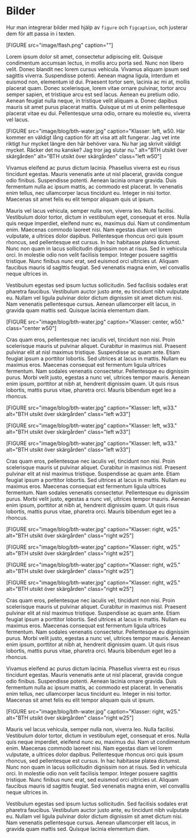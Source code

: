 Bilder
===============

Hur man integrerar bilder med hjälp av `figure` och `figcaption`, och justerar dem för att passa in i texten.

[FIGURE src="image/flash.png" caption=""]

Lorem ipsum dolor sit amet, consectetur adipiscing elit. Quisque condimentum accumsan lectus, in mollis arcu porta sed. Nunc non libero velit. Donec blandit nec lorem cursus vehicula. Vivamus aliquam ipsum sed sagittis viverra. Suspendisse potenti. Aenean magna ligula, interdum et euismod non, elementum id dui. Praesent tortor sem, lacinia ac mi at, mollis placerat quam. Donec scelerisque, lorem vitae ornare pulvinar, tortor arcu semper sapien, et tristique arcu est sed lacus. Aenean eu pretium odio. Aenean feugiat nulla neque, in tristique velit aliquam a. Donec dapibus mauris sit amet purus placerat mattis. Quisque ut mi ut enim pellentesque placerat vitae eu dui. Pellentesque urna odio, ornare eu molestie eu, viverra vel lacus.

[FIGURE src="image/blog/bth-water.jpg" caption="Klasser: left, w50. Här kommer en väldigt lång caption för att visa att allt fungerar. Jag vet inte riktigt hur mycket längre den här behöver vara. Nu har jag skrivit väldigt mycket. Räcker det nu kanske? Jag tror jag slutar nu." alt="BTH utsikt över skärgården" alt="BTH utsikt över skärgården" class="left w50"]

Vivamus eleifend ac purus dictum lacinia. Phasellus viverra est eu risus tincidunt egestas. Mauris venenatis ante ut nisl placerat, gravida congue odio finibus. Suspendisse potenti. Aenean lacinia ornare gravida. Duis fermentum nulla ac ipsum mattis, ac commodo est placerat. In venenatis enim tellus, nec ullamcorper lacus tincidunt eu. Integer in nisi tortor. Maecenas sit amet felis eu elit tempor aliquam quis ut ipsum.

Mauris vel lacus vehicula, semper nulla non, viverra leo. Nulla facilisi. Vestibulum dolor tortor, dictum in vestibulum eget, consequat et eros. Nulla quis neque imperdiet, eleifend nunc eu, maximus dui. Nam ut condimentum enim. Maecenas commodo laoreet nisi. Nam egestas diam vel lorem vulputate, a ultrices dolor dapibus. Pellentesque rhoncus orci quis ipsum rhoncus, sed pellentesque est cursus. In hac habitasse platea dictumst. Nunc non quam in lacus sollicitudin dignissim non at risus. Sed in vehicula orci. In molestie odio non velit facilisis tempor. Integer posuere sagittis tristique. Nunc finibus nunc erat, sed euismod orci ultricies ut. Aliquam faucibus mauris id sagittis feugiat. Sed venenatis magna enim, vel convallis neque ultrices in.

Vestibulum egestas sed ipsum luctus sollicitudin. Sed facilisis sodales erat pharetra faucibus. Vestibulum auctor justo ante, eu tincidunt nibh vulputate eu. Nullam vel ligula pulvinar dolor dictum dignissim sit amet dictum nisi. Nam venenatis pellentesque cursus. Aenean ullamcorper elit lacus, in gravida quam mattis sed. Quisque lacinia elementum diam.

[FIGURE src="image/blog/bth-water.jpg" caption="Klasser: center, w50." class="center w50"]

Cras quam eros, pellentesque nec iaculis vel, tincidunt non nisi. Proin scelerisque mauris ut pulvinar aliquet. Curabitur in maximus nisl. Praesent pulvinar elit at nisl maximus tristique. Suspendisse ac quam ante. Etiam feugiat ipsum a porttitor lobortis. Sed ultrices at lacus in mattis. Nullam eu maximus eros. Maecenas consequat est fermentum ligula ultrices fermentum. Nam sodales venenatis consectetur. Pellentesque eu dignissim purus. Morbi velit justo, egestas a nunc vel, ultrices tempor mauris. Aenean enim ipsum, porttitor at nibh at, hendrerit dignissim quam. Ut quis risus lobortis, mattis purus vitae, pharetra orci. Mauris bibendum eget leo a rhoncus.

[FIGURE src="image/blog/bth-water.jpg" caption="Klasser: left, w33." alt="BTH utsikt över skärgården" class="left w33"]

[FIGURE src="image/blog/bth-water.jpg" caption="Klasser: left, w33." alt="BTH utsikt över skärgården" class="left w33"]

[FIGURE src="image/blog/bth-water.jpg" caption="Klasser: left, w33." alt="BTH utsikt över skärgården" class="left w33"]

Cras quam eros, pellentesque nec iaculis vel, tincidunt non nisi. Proin scelerisque mauris ut pulvinar aliquet. Curabitur in maximus nisl. Praesent pulvinar elit at nisl maximus tristique. Suspendisse ac quam ante. Etiam feugiat ipsum a porttitor lobortis. Sed ultrices at lacus in mattis. Nullam eu maximus eros. Maecenas consequat est fermentum ligula ultrices fermentum. Nam sodales venenatis consectetur. Pellentesque eu dignissim purus. Morbi velit justo, egestas a nunc vel, ultrices tempor mauris. Aenean enim ipsum, porttitor at nibh at, hendrerit dignissim quam. Ut quis risus lobortis, mattis purus vitae, pharetra orci. Mauris bibendum eget leo a rhoncus.

[FIGURE src="image/blog/bth-water.jpg" caption="Klasser: right, w25." alt="BTH utsikt över skärgården" class="right w25"]

[FIGURE src="image/blog/bth-water.jpg" caption="Klasser: right, w25." alt="BTH utsikt över skärgården" class="right w25"]

[FIGURE src="image/blog/bth-water.jpg" caption="Klasser: right, w25." alt="BTH utsikt över skärgården" class="right w25"]

[FIGURE src="image/blog/bth-water.jpg" caption="Klasser: right, w25." alt="BTH utsikt över skärgården" class="right w25"]

Cras quam eros, pellentesque nec iaculis vel, tincidunt non nisi. Proin scelerisque mauris ut pulvinar aliquet. Curabitur in maximus nisl. Praesent pulvinar elit at nisl maximus tristique. Suspendisse ac quam ante. Etiam feugiat ipsum a porttitor lobortis. Sed ultrices at lacus in mattis. Nullam eu maximus eros. Maecenas consequat est fermentum ligula ultrices fermentum. Nam sodales venenatis consectetur. Pellentesque eu dignissim purus. Morbi velit justo, egestas a nunc vel, ultrices tempor mauris. Aenean enim ipsum, porttitor at nibh at, hendrerit dignissim quam. Ut quis risus lobortis, mattis purus vitae, pharetra orci. Mauris bibendum eget leo a rhoncus.

Vivamus eleifend ac purus dictum lacinia. Phasellus viverra est eu risus tincidunt egestas. Mauris venenatis ante ut nisl placerat, gravida congue odio finibus. Suspendisse potenti. Aenean lacinia ornare gravida. Duis fermentum nulla ac ipsum mattis, ac commodo est placerat. In venenatis enim tellus, nec ullamcorper lacus tincidunt eu. Integer in nisi tortor. Maecenas sit amet felis eu elit tempor aliquam quis ut ipsum.

[FIGURE src="image/blog/bth-water.jpg" caption="Klasser: right, w25." alt="BTH utsikt över skärgården" class="right w25"]

Mauris vel lacus vehicula, semper nulla non, viverra leo. Nulla facilisi. Vestibulum dolor tortor, dictum in vestibulum eget, consequat et eros. Nulla quis neque imperdiet, eleifend nunc eu, maximus dui. Nam ut condimentum enim. Maecenas commodo laoreet nisi. Nam egestas diam vel lorem vulputate, a ultrices dolor dapibus. Pellentesque rhoncus orci quis ipsum rhoncus, sed pellentesque est cursus. In hac habitasse platea dictumst. Nunc non quam in lacus sollicitudin dignissim non at risus. Sed in vehicula orci. In molestie odio non velit facilisis tempor. Integer posuere sagittis tristique. Nunc finibus nunc erat, sed euismod orci ultricies ut. Aliquam faucibus mauris id sagittis feugiat. Sed venenatis magna enim, vel convallis neque ultrices in.

Vestibulum egestas sed ipsum luctus sollicitudin. Sed facilisis sodales erat pharetra faucibus. Vestibulum auctor justo ante, eu tincidunt nibh vulputate eu. Nullam vel ligula pulvinar dolor dictum dignissim sit amet dictum nisi. Nam venenatis pellentesque cursus. Aenean ullamcorper elit lacus, in gravida quam mattis sed. Quisque lacinia elementum diam.
